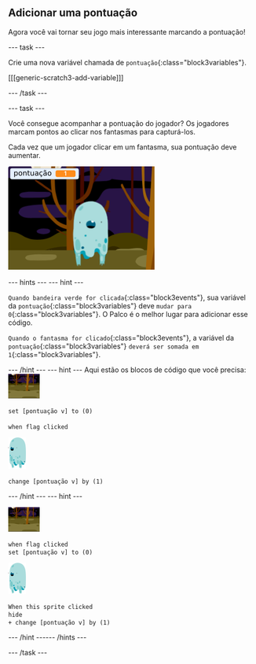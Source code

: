 ## Adicionar uma pontuação

Agora você vai tornar seu jogo mais interessante marcando a pontuação!

--- task ---

Crie uma nova variável chamada de `pontuação`{:class="block3variables"}.

[[[generic-scratch3-add-variable]]]

--- /task ---

--- task ---

Você consegue acompanhar a pontuação do jogador? Os jogadores marcam pontos ao clicar nos fantasmas para capturá-los.

Cada vez que um jogador clicar em um fantasma, sua pontuação deve aumentar.

![Aumentando a pontuação](images/ghost-score-test.png)

--- hints ---
 --- hint ---

`Quando bandeira verde for clicada`{:class="block3events"}, sua variável da `pontuação`{:class="block3variables"} deve `mudar para 0`{:class="block3variables"}. O Palco é o melhor lugar para adicionar esse código.

`Quando o fantasma for clicado`{:class="block3events"}, a variável da `pontuação`{:class="block3variables"} `deverá ser somada em 1`{:class="block3variables"}.

--- /hint --- --- hint --- Aqui estão os blocos de código que você precisa: ![backdrop icon](images/ghost-backdrop.png)

```blocks3
set [pontuação v] to (0)

when flag clicked
```

![Objeto gráfico fantasma](images/ghost-sprite.png)

```blocks3
change [pontuação v] by (1)
```

--- /hint --- --- hint ---

![Ícone de fundo](images/ghost-backdrop.png)

```blocks3
when flag clicked
set [pontuação v] to (0)
```

![Objeto gráfico fantasma](images/ghost-sprite.png)

```blocks3
When this sprite clicked
hide
+ change [pontuação v] by (1)
```

--- /hint ------ /hints ---

--- /task ---